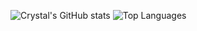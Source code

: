 ![Crystal's GitHub stats](https://github-readme-stats.vercel.app/api?username=cyloCA&theme=merko&show_icons=true)
![Top Languages](https://github-readme-stats.vercel.app/api/top-langs/?username=cyloCA&layout=compact&theme=merko)
<!--
**cyloCA/cyloCA** is a ✨ _special_ ✨ repository because its `README.md` (this file) appears on your GitHub profile.

Here are some ideas to get you started:

- 🔭 I’m currently working on ...
- 🌱 I’m currently learning ...
- 👯 I’m looking to collaborate on ...
- 🤔 I’m looking for help with ...
- 💬 Ask me about ...
- 📫 How to reach me: ...
- 😄 Pronouns: ...
- ⚡ Fun fact: ...
-->

